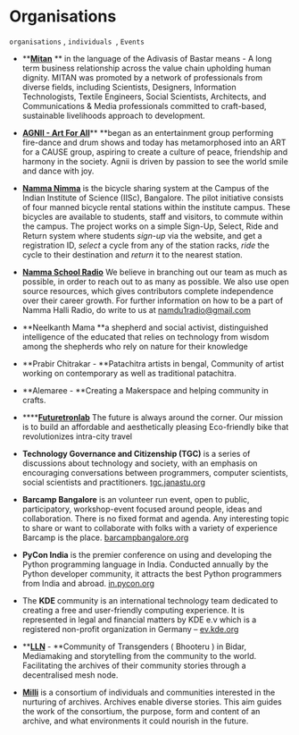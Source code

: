 # Organisations

`organisations` , `individuals `, `Events`

* ****[**Mitan**](http://mitan.in)** ** in the language of the Adivasis of Bastar means - A long term business relationship across the value chain upholding human dignity. MITAN was promoted by a network of professionals from diverse fields, including Scientists, Designers, Information Technologists, Textile Engineers, Social Scientists, Architects, and Communications & Media professionals committed to craft-based, sustainable livelihoods approach to development.



* [**AGNII - Art For All**](http://agnii.org)**  **began as an entertainment group performing fire-dance and drum shows and today has metamorphosed into an ART for a CAUSE group, aspiring to create a culture of peace, friendship and harmony in the society. Agnii is driven by passion to see the world smile and dance with joy.



* [**Namma Nimma**](http://www.nammacycle.in)  is the  bicycle sharing system at the Campus of the Indian Institute of Science (IISc), Bangalore.   The pilot initiative consists of four manned bicycle rental stations within the institute campus. These bicycles are available to students, staff and visitors, to commute within the campus. The project works on a simple Sign-Up, Select, Ride and Return system where students _sign-up_ via the website, and get a registration ID, _select_ a cycle from any of the station racks, _ride_ the cycle to their destination and _return_ it to the nearest station.



* [**Namma School Radio**](https://www.namdu1radio.com)  We believe in branching out our team as much as possible, in order to reach out to as many as possible. We also use open source resources, which gives contributors complete independence over their career growth. For further information on how to be a part of Namma Halli Radio, do write to us at namdu1radio@gmail.com



* **Neelkanth Mama **a shepherd and social activist, distinguished intelligence of the educated that relies on technology from wisdom among the shepherds who rely on nature for their knowledge



* **Prabir Chitrakar - **Patachitra artists in bengal, Community of artist working on contemporary as well as traditional patachitra.



* **Alemaree - **Creating a Makerspace and helping community in crafts.

&#x20;

* ****[**Futuretronlab**](https://www.futuretronlabs.in) The future is always around the corner. Our mission is to build an affordable and aesthetically pleasing Eco-friendly bike that revolutionizes intra-city travel



* **Technology Governance and Citizenship (TGC)** is a series of discussions about technology and society, with an emphasis on encouraging conversations between programmers, computer scientists, social scientists and practitioners. [tgc.janastu.org](http://tgc.janastu.org)



* **Barcamp Bangalore** is an volunteer run event, open to public, participatory, workshop-event focused around people, ideas and collaboration. There is no fixed format and agenda. Any interesting topic to share or want to collaborate with folks with a variety of experience Barcamp is the place. [barcampbangalore.org](http://barcampbangalore.org/bcb/)



* **PyCon India** is the premier conference on using and developing the Python programming language in India. Conducted annually by the Python developer community, it attracts the best Python programmers from India and abroad. [in.pycon.org](http://in.pycon.org)



* The **KDE** community is an international technology team dedicated to creating a free and user-friendly computing experience. It is represented in legal and financial matters by KDE e.v which is a registered non-profit organization in Germany – [ev.kde.org](http://ev.kde.org)



* ****[**LLN**](https://www.apc.org/fr/node/37104)** - **Community of Transgenders ( Bhooteru ) in Bidar, Mediamaking and storytelling from the community to the world. Facilitating the archives of their community stories through a decentralised mesh node.&#x20;



* [**Milli**](https://www.milli.link) is a consortium of individuals and communities interested in the nurturing of archives. Archives enable diverse stories. This aim guides the work of the consortium, the purpose, form and content of an archive, and what environments it could nourish in the future.
